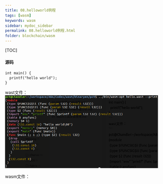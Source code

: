 ```yaml
---
title: 08.helloworld例程
tags: [wasm]
keywords: wasm
sidebar: mydoc_sidebar
permalink: 08.helloworld例程.html
folder: blockchain/wasm
---
```


[TOC]

#### 源码
```
int main() {
  printf("hello world");
}
```
wast文件：
![08-1](./images/blockchain/wasm/08-01.png)

wasm文件：



